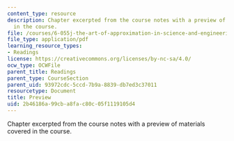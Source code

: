 ```yaml
---
content_type: resource
description: Chapter excerpted from the course notes with a preview of materials covered
  in the course.
file: /courses/6-055j-the-art-of-approximation-in-science-and-engineering-spring-2008/2b46186a99cba8fac80c05f1119105d4_feb06a.pdf
file_type: application/pdf
learning_resource_types:
- Readings
license: https://creativecommons.org/licenses/by-nc-sa/4.0/
ocw_type: OCWFile
parent_title: Readings
parent_type: CourseSection
parent_uid: 93972cdc-5ccd-7b9a-8839-db7ed3c37011
resourcetype: Document
title: Preview
uid: 2b46186a-99cb-a8fa-c80c-05f1119105d4
---
```

Chapter excerpted from the course notes with a preview of materials covered in the course.